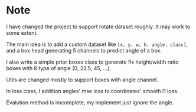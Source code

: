 # Note
I have changed the project to support rotate dataset roughly. It may work to some extent.  

The main idea is to add a custom dataset like `[x, y, w, h, angle, class]`, and a box head generating 5 channels to predict angle of a box.  

I also write a simple prior boxes class to generate fix height/width ratio boxes with 8 type of angle (0, 22.5, 45, ...).  

Utils are changed mostly to support boxes with angle channel.  

In loss class, I addition angles' mse loss to coordinates' smooth l1 loss.  

Evalution method is imcomplete, my implement just ignore the angle.


